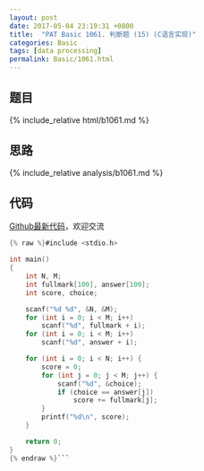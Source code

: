 ```yaml
---
layout: post
date: 2017-05-04 23:19:31 +0800
title:  "PAT Basic 1061. 判断题 (15) (C语言实现)"
categories: Basic
tags: [data processing]
permalink: Basic/1061.html
---
```


## 题目

{% include_relative html/b1061.md %}

## 思路

{% include_relative analysis/b1061.md %}

## 代码

[Github最新代码](https://github.com/OliverLew/PAT/blob/master/PATBasic/1061.c)，欢迎交流

```c
{% raw %}#include <stdio.h>

int main()
{
	int N, M;
	int fullmark[100], answer[100];
	int score, choice;

	scanf("%d %d", &N, &M);
	for (int i = 0; i < M; i++)
		scanf("%d", fullmark + i);
	for (int i = 0; i < M; i++)
		scanf("%d", answer + i);

	for (int i = 0; i < N; i++) {
		score = 0;
		for (int j = 0; j < M; j++) {
			scanf("%d", &choice);
			if (choice == answer[j])
				score += fullmark[j];
		}
		printf("%d\n", score);
	}

	return 0;
}
{% endraw %}```